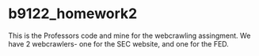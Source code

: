 # b9122_homework2

This is the Professors code and mine for the webcrawling assingment. We have 2 webcrawlers- one for the SEC website, and one for the FED. 
